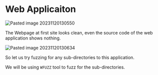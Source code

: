 # Web Applicaiton

![Pasted image 20231120130550](https://github.com/Rao-Pranava/Money-Box/assets/93928268/27f53a1f-48fa-46a3-9208-66caef91f7e5)


The Webpage at first site looks clean, even the source code of the web application shows nothing.

![Pasted image 20231120130634](https://github.com/Rao-Pranava/Money-Box/assets/93928268/1bc6e46e-01e9-4177-8681-ba6ce84485ab)

So let us try fuzzing for any sub-directories to this application.

We will be using `WFUZZ` tool to fuzz for the sub-directories.

